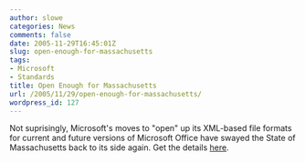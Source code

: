 ```yaml
---
author: slowe
categories: News
comments: false
date: 2005-11-29T16:45:01Z
slug: open-enough-for-massachusetts
tags:
- Microsoft
- Standards
title: Open Enough for Massachusetts
url: /2005/11/29/open-enough-for-massachusetts/
wordpress_id: 127
---
```


Not suprisingly, Microsoft's moves to "open" up its XML-based file formats for current and future versions of Microsoft Office have swayed the State of Massachusetts back to its side again. Get the details [here](http://www.windowsitpro.com/windowspaulthurrott/Article/ArticleID/48590/windowspaulthurrott_48590.html).
